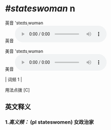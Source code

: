 # ***\#stateswoman*** n
英音 'steɪtsˌwʊmən  
英音
<audio src="./media/stateswoman-B.aac" controls="controls"></audio>

美音 'steɪtsˌwʊmən  
美音
<audio src="./media/stateswoman.aac" controls="controls"></audio>



| 词频 1 |  

用法点拨  [C]

英文释义
---
### 1.*高义频：* **(pl stateswomen) 女政治家**  


